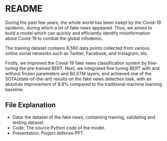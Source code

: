 # README

During the past few years, the whole world has been swept by the Covid-19 epidemic, during which a lot of fake news appeared. Thus, we aimed to build a model which can quickly and efficiently identify misinformation about Covid-19 to combat the global infodemic.

The training dataset contains 8,560 data points collected from various online social networks such as Twitter, Facebook, and Instagram, etc.

Firstly, we improved the Covid-19 fake news classification system by fine-tuning the pre-trained BERT. Next, we integrated fine tuning BERT with and without frozen parameters and BiLSTM layers,  and achieved one of the SOTA(state-of-the-art) results on the fake news detection task, with an absolute improvement of 8.9% compared to the traditional machine learning baseline.

## File Explanation

- Data: the dataset of the fake news, containing training, validating and testing dataset.
- Code: The source Python code of the model.
- Presentation:  Project defense PPT.

